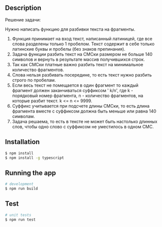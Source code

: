 ## Description

Решение задачи: 

Нужно написать функцию для разбивки текста на фрагменты.
1. Функция принимает на вход текст, написанный латиницей, где все слова разделены только 1 пробелом. Текст содержит в себе только латинские буквы и пробелы (без знаков препинания).
2. Задача функции разбить текст на СМСки размером не больше 140 символов и вернуть в результате массив получившихся строк.
3. Так как СМСки платные важно разбить текст на минимальное количество фрагментов.
4. Слова нельзя разбивать посередине, то есть текст нужно разбить строго по пробелам.
5. Если весь текст не помещается в один фрагмент то каждый фрагмент должен заканчиваться суффиксом ' k/n', где k - порядковый номер фрагмента, n - количество фрагментов, на которые разбит текст. k <= n <= 9999.
6. Суффикс учитывается при подсчете длины СМСки, то есть длина фрагмента вместе с суффиксом должна быть меньше или равна 140 символам.
7. Задача решаема, то есть в тексте не может быть настолько длинных слов, чтобы одно слово с суффиксом не уместилось в одном СМС.

## Installation

```bash
$ npm install
$ npm install -g typescript
```

## Running the app

```bash
# development
$ npm run build

```

## Test

```bash
# unit tests
$ npm run test

```